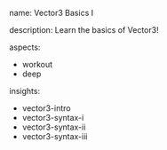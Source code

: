 name: Vector3 Basics I

description: Learn the basics of Vector3!

aspects:
- workout
- deep

insights:
- vector3-intro
- vector3-syntax-i
- vector3-syntax-ii
- vector3-syntax-iii

